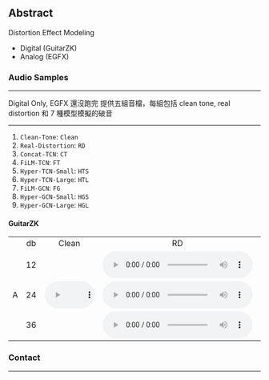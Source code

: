 ## Abstract
Distortion Effect Modeling 
- Digital (GuitarZK)
- Analog (EGFX)

### Audio Samples

<hr>
Digital Only, EGFX 還沒跑完
提供五組音檔，每組包括 clean tone, real distortion 和 7 種模型模擬的破音
<hr>

1. `Clean-Tone`: `Clean`
2. `Real-Distortion`: `RD`
3. `Concat-TCN`: `CT`
4. `FiLM-TCN`:  `FT`
5. `Hyper-TCN-Small`: `HTS`
6. `Hyper-TCN-Large`: `HTL`
7. `FiLM-GCN`: `FG`
8. `Hyper-GCN-Small`: `HGS`
9. `Hyper-GCN-Large`: `HGL`

#### GuitarZK

<table style='text-align: center;'>
  <tbody>
    <tr>
      <td></td>
      <td>db</td>
      <td>Clean</td>
      <td>RD</td>
      <td>CT</td>
      <td>FT</td>
      <td>HTS</td>
      <td>HTL</td>
      <td>FG</td>
      <td>HGS</td>
      <td>HGL</td>
    </tr>
    <tr>
      <td rowspan="0">A</td>
      <td>12</td>
      <td rowspan="0"><audio controls="" style="width: 100px;"><source src="./assets/audios/a/clean.wav" type="audio/mpeg" /></audio></td>
      <td><audio controls=""><source src="./assets/audios/a/rd_12.wav" type="audio/mpeg" /></audio></td>
      <td><audio controls=""><source src="./assets/audios/a/ct_12.wav" type="audio/mpeg" /></audio></td>
      <td><audio controls=""><source src="./assets/audios/a/ft_12.wav" type="audio/mpeg" /></audio></td>
      <td><audio controls=""><source src="./assets/audios/a/hts_12.wav" type="audio/mpeg" /></audio></td>
      <td><audio controls=""><source src="./assets/audios/a/htl_12.wav" type="audio/mpeg" /></audio></td>
      <td><audio controls=""><source src="./assets/audios/a/fg_12.wav" type="audio/mpeg" /></audio></td>
      <td><audio controls=""><source src="./assets/audios/a/hgl_12.wav" type="audio/mpeg" /></audio></td>
      <td><audio controls=""><source src="./assets/audios/a/hgl_12.wav" type="audio/mpeg" /></audio></td>
    </tr>
    <tr>
      <td>24</td>
      <td><audio controls=""><source src="./assets/audios/a/rd_24.wav" type="audio/mpeg" /></audio></td>
      <td><audio controls=""><source src="./assets/audios/a/ct_24.wav" type="audio/mpeg" /></audio></td>
      <td><audio controls=""><source src="./assets/audios/a/ft_24.wav" type="audio/mpeg" /></audio></td>
      <td><audio controls=""><source src="./assets/audios/a/hts_24.wav" type="audio/mpeg" /></audio></td>
      <td><audio controls=""><source src="./assets/audios/a/htl_24.wav" type="audio/mpeg" /></audio></td>
      <td><audio controls=""><source src="./assets/audios/a/fg_24.wav" type="audio/mpeg" /></audio></td>
      <td><audio controls=""><source src="./assets/audios/a/hgl_24.wav" type="audio/mpeg" /></audio></td>
      <td><audio controls=""><source src="./assets/audios/a/hgl_24.wav" type="audio/mpeg" /></audio></td>
    </tr>
    <tr>
      <td>36</td>
      <td><audio controls=""><source src="./assets/audios/a/rd_36.wav" type="audio/mpeg" /></audio></td>
      <td><audio controls=""><source src="./assets/audios/a/ct_36.wav" type="audio/mpeg" /></audio></td>
      <td><audio controls=""><source src="./assets/audios/a/ft_36.wav" type="audio/mpeg" /></audio></td>
      <td><audio controls=""><source src="./assets/audios/a/hts_36.wav" type="audio/mpeg" /></audio></td>
      <td><audio controls=""><source src="./assets/audios/a/htl_36.wav" type="audio/mpeg" /></audio></td>
      <td><audio controls=""><source src="./assets/audios/a/fg_36.wav" type="audio/mpeg" /></audio></td>
      <td><audio controls=""><source src="./assets/audios/a/hgl_36.wav" type="audio/mpeg" /></audio></td>
      <td><audio controls=""><source src="./assets/audios/a/hgl_36.wav" type="audio/mpeg" /></audio></td>
    </tr>
  </tbody>
</table>


### Contact 

<hr>


